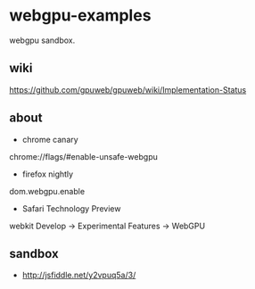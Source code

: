 # webgpu-examples
webgpu sandbox.

## wiki

https://github.com/gpuweb/gpuweb/wiki/Implementation-Status

## about

- chrome canary

chrome://flags/#enable-unsafe-webgpu

- firefox nightly

dom.webgpu.enable

- Safari Technology Preview	

webkit	Develop -> Experimental Features -> WebGPU

## sandbox

- http://jsfiddle.net/y2vpuq5a/3/
